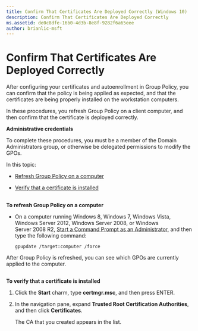 ```yaml
---
title: Confirm That Certificates Are Deployed Correctly (Windows 10)
description: Confirm That Certificates Are Deployed Correctly
ms.assetid: de0c8dfe-16b0-4d3b-8e8f-9282f6a65eee
author: brianlic-msft
---
```


# Confirm That Certificates Are Deployed Correctly


After configuring your certificates and autoenrollment in Group Policy, you can confirm that the policy is being applied as expected, and that the certificates are being properly installed on the workstation computers.

In these procedures, you refresh Group Policy on a client computer, and then confirm that the certificate is deployed correctly.

**Administrative credentials**

To complete these procedures, you must be a member of the Domain Administrators group, or otherwise be delegated permissions to modify the GPOs.

In this topic:

-   [Refresh Group Policy on a computer](#bkmk-torefreshgrouppolicyonacomputer)

-   [Verify that a certificate is installed](#bkmk-toverifythatacertificateisinstalled)

## <a href="" id="bkmk-torefreshgrouppolicyonacomputer"></a>


**To refresh Group Policy on a computer**

-   On a computer running Windows 8, Windows 7, Windows Vista, Windows Server 2012, Windows Server 2008, or Windows Server 2008 R2, [Start a Command Prompt as an Administrator](start-a-command-prompt-as-an-administrator.md), and then type the following command:

    ``` syntax
    gpupdate /target:computer /force
    ```

After Group Policy is refreshed, you can see which GPOs are currently applied to the computer.

## <a href="" id="bkmk-toverifythatacertificateisinstalled"></a>


**To verify that a certificate is installed**

1.  Click the **Start** charm, type **certmgr.msc**, and then press ENTER.

2.  In the navigation pane, expand **Trusted Root Certification Authorities**, and then click **Certificates**.

    The CA that you created appears in the list.

 

 





